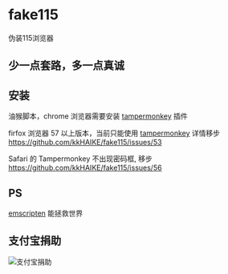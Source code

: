 # fake115
伪装115浏览器

## 少一点套路，多一点真诚

## 安装
油猴脚本，chrome 浏览器需要安装 [tampermonkey](https://chrome.google.com/webstore/detail/dhdgffkkebhmkfjojejmpbldmpobfkfo) 插件

firfox 浏览器 57 以上版本，当前只能使用 [tampermonkey](https://addons.mozilla.org/zh-CN/firefox/addon/tampermonkey)
详情移步 https://github.com/kkHAIKE/fake115/issues/53

Safari 的 Tampermonkey 不出现密码框, 移步 https://github.com/kkHAIKE/fake115/issues/56

## PS
[emscripten](http://kripken.github.io/emscripten-site) 能拯救世界

## 支付宝捐助
![支付宝捐助](https://github.com/kkHAIKE/fake115/blob/master/qrcode.png)

